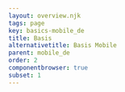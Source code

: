 ```yaml
---
layout: overview.njk
tags: page
key: basics-mobile_de
title: Basis
alternativetitle: Basis Mobile
parent: mobile_de
order: 2
componentbrowser: true
subset: 1
---
```

